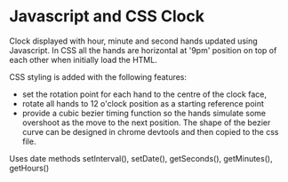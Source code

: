 # Javascript and CSS Clock

Clock displayed with hour, minute and second hands updated using Javascript.
In CSS all the hands are horizontal at '9pm' position on top of each other when initially load the HTML.

CSS styling is added with the following features:
 - set the rotation point for each hand to the centre of the clock face, 
 - rotate all hands to 12 o'clock position as a starting reference point
 - provide a cubic bezier timing function so the hands simulate some overshoot as the move to the next position. 
 The shape of the bezier curve can be designed in chrome devtools and then copied to the css file.
 
 Uses date methods setInterval(), setDate(), getSeconds(), getMinutes(), getHours()
 
 
